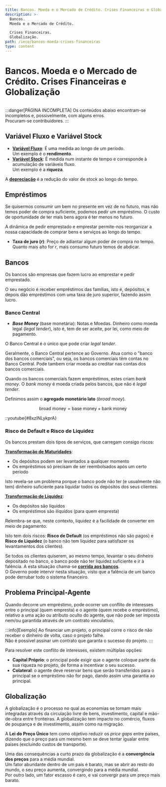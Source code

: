 ```yaml
---
title: Bancos. Moeda e o Mercado de Crédito. Crises Financeiras e Globalização
description: >-
  Bancos.
  Moeda e o Mercado de Crédito.

  Crises Financeiras.
  Globalização.
path: /ieco/bancos-moeda-crises-financeiras
type: content
---
```


# Bancos. Moeda e o Mercado de Crédito. Crises Financeiras e Globalização

```toc

```

:::danger[PÁGINA INCOMPLETA]
Os conteúdos abaixo encontram-se incompletos e, possivelmente, com alguns erros.  
Procuram-se contribuidores.
:::

<!-- TODO Moeda -->

## Variável Fluxo e Variável Stock

- [**Variável Fluxo**](color:pink): É uma medida ao longo de um período.  
  Um exemplo é o **rendimento**.
- [**Variável Stock**](color:purple): É medida num instante de tempo e corresponde
  à acumulação de variáveis fluxo.  
  Um exemplo é a **riqueza**.

A [**depreciação**](color:red) é a redução do valor de stock ao longo do tempo.

<!-- TODO add figure -->

## Empréstimos

Se quisermos consumir um bem no presente em vez de no futuro, mas não temos
poder de compra suficiente, podemos pedir um empréstimo.
O custo de oportunidade de ter mais bens agora é ter menos no futuro.

A dinâmica de pedir emprestado e emprestar permite-nos reorganizar a nossa capacidade
de comprar bens e serviços ao longo do tempo.

- **Taxa de juro ($r$)**: Preço de adiantar algum poder de compra no tempo.
  Quanto mais alto for $r$, mais consumo futuro temos de abdicar.

<!-- TODO add discount rate, impatience -->

## Bancos

Os bancos são empresas que fazem lucro ao emprestar e pedir emprestado.

O seu negócio é receber empréstimos das famílias, isto é, depósitos, e depois
dão empréstimos com uma taxa de juro superior, fazendo assim lucro.

### Banco Central

- **_Base Money_** (base monetária): Notas e Moedas.
  Dinheiro como moeda legal (_legal tender_), isto é, tem de ser
  aceite, por lei, como meio de pagamento.

O Banco Central é o único que pode criar _legal tender_.

Geralmente, o Banco Central pertence ao Governo.
Atua como o "banco dos bancos comerciais", ou seja, os bancos
comerciais têm contas no Banco Central.
Pode tambem criar moeda ao creditar nas contas dos bancos comerciais.

Quando os bancos comerciais fazem empréstimos, estes criam _bank money_.
O _bank money_ é moeda criada pelos bancos, que não é _legal tender_.

Definimos assim o **agregado monetário lato** (_broad moey_).

$$
\text{broad money} = \text{base money} + \text{bank money}
$$

::youtube{#8xzINLykprA}

### Risco de Default e Risco de Liquidez

Os bancos prestam dois tipos de serviços, que carregam consigo riscos:

[**Transformação de Maturidades**](color:orange):

- Os depósitos podem ser levantados a qualquer momento
- Os empréstimos só precisam de ser reembolsados após um certo período

Isto revela-se um problema porque o banco pode não ter (e usualmente não tem)
dinheiro suficiente para liquidar todos os depósitos dos seus clientes.

[**Transformação de Liquidez**](color:yellow):

- Os depósitos são líquidos
- Os empréstimos são ilíquidos (para quem empresta)

Relembra-se que, neste contexto, liquidez é a facilidade de converter em meio de pagamento.

Isto tem dois riscos: **Risco de Default** (os empréstimos não são pagos)
e **Risco de Liquidez** (o banco não tem liquidez para satisfazer os levantamentos
dos clientes).

Se todos os clientes quiserem, ao mesmo tempo, levantar o seu dinheiro depositado no banco,
o banco pode não ter liquidez suficiente e ir à falência.
A esta situação chama-se [**corrida aos bancos**](color:blue).  
O Governo pode intervir nesta situação, visto que a falência de um banco
pode derrubar todo o sistema financeiro.

## Problema Principal-Agente

Quando decorre um empréstimo, pode ocorrer um conflito de interesses
entre o principal (quem empresta) e o agente (quem recebe o empréstimo),
relativo a uma ação ou atributo oculto do agente, que não pode ser imposta
nem/ou garantida através de um contrato vinculativo.

:::info[Exemplo]
Ao financiar um projeto, o principal corre o risco de não receber
o dinheiro de volta, caso o projeto falhe.  
Não é possível assinar um contrato que garanta o sucesso do projeto.
:::

Para resolver este conflito de interesses, existem múltiplas opções:

- **Capital Próprio**: o principal pode exigir que o agente coloque parte
  da sua riqueza no projeto, de forma a incentivar o seu sucesso.
- **Colateral**: o agente deve reservar bens que serão transferidos para
  o principal se o empréstimo não for pago, dando assim uma garantia ao principal.

<!-- TODO Racionamento de Crédito -->

## Globalização

A globalização é o processo no qual as economias se tornam mais integradas
através da circulação livre de bens, investimento, capital e mão-de-obra
entre fronteiras.
A globalização tem impacto no comércio, fluxos de poupança e de investimento,
assim como na migração.

A **Lei do Preço Único** tem como objetivo reduzir os _price gaps_ entre países,
dizendo que o preço para um mesmo bem se deve tentar igualar entre países
(excluindo custos de transporte).

Uma das consequências a curto prazo da globalização é a **convergência dos preços**
para a média mundial.  
Um fator abundante dentro de um país é barato, mas se abrir ao resto do mundo,
o seu preço aumenta, convergindo para a média mundial.  
Por outro lado, um fator escasso é caro, e vai convergir para um preço mais barato.

<!-- TODO add example -->
